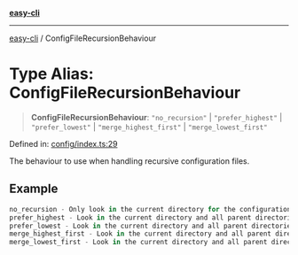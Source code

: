 [**easy-cli**](../README.md)

***

[easy-cli](../globals.md) / ConfigFileRecursionBehaviour

# Type Alias: ConfigFileRecursionBehaviour

> **ConfigFileRecursionBehaviour**: `"no_recursion"` \| `"prefer_highest"` \| `"prefer_lowest"` \| `"merge_highest_first"` \| `"merge_lowest_first"`

Defined in: [config/index.ts:29](https://github.com/patrickeaton/easy-cli/blob/273fbeda7c9fba29e0eebd0183c0f5c4b12461f3/src/config/index.ts#L29)

The behaviour to use when handling recursive configuration files.

## Example

```ts
no_recursion - Only look in the current directory for the configuration file.
prefer_highest - Look in the current directory and all parent directories, and use the configuration file found in the highest directory.
prefer_lowest - Look in the current directory and all parent directories, and use the configuration file found in the lowest directory.
merge_highest_first - Look in the current directory and all parent directories, and merge the configuration files found in the highest directories first.
merge_lowest_first - Look in the current directory and all parent directories, and merge the configuration files found in the lowest directories first.
```
